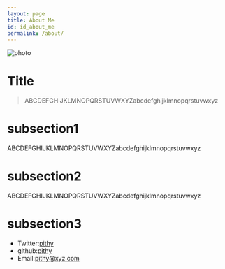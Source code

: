 ```yaml
---
layout: page
title: About Me
id: id_about_me
permalink: /about/
---
```


![photo](https://assets-cdn.github.com/images/modules/open_graph/github-octocat.png)

Title
===
> ABCDEFGHIJKLMNOPQRSTUVWXYZabcdefghijklmnopqrstuvwxyz

subsection1
===
ABCDEFGHIJKLMNOPQRSTUVWXYZabcdefghijklmnopqrstuvwxyz

subsection2
===
ABCDEFGHIJKLMNOPQRSTUVWXYZabcdefghijklmnopqrstuvwxyz

subsection3
===

- Twitter:[pithy](http://www.twitter.com/)
- github:[pithy](https://github.com/)
- Email:[pithy@xyz.com](pithy@xyz.com)
